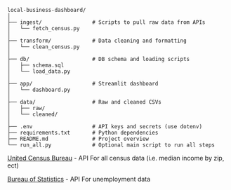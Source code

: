 ```
local-business-dashboard/
│
├── ingest/                # Scripts to pull raw data from APIs
│   └── fetch_census.py
│
├── transform/             # Data cleaning and formatting
│   └── clean_census.py
│
├── db/                    # DB schema and loading scripts
│   ├── schema.sql
│   └── load_data.py
│
├── app/                   # Streamlit dashboard
│   └── dashboard.py
│
├── data/                  # Raw and cleaned CSVs
│   ├── raw/
│   └── cleaned/
│
├── .env                   # API keys and secrets (use dotenv)
├── requirements.txt       # Python dependencies
├── README.md              # Project overview
└── run_all.py             # Optional main script to run all steps

```

[United Census Bureau](https://www.census.gov/en.html) - API For all census data (i.e. median income by zip, ect)

[Bureau of Statistics](https://www.bls.gov/) - API For unemployment data